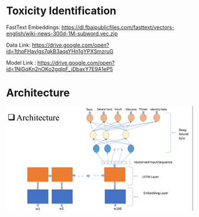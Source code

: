 
# Toxicity Identification

FastText Embeddings: https://dl.fbaipublicfiles.com/fasttext/vectors-english/wiki-news-300d-1M-subword.vec.zip

Data Link: https://drive.google.com/open?id=1thpFHavIgs7qkB3aqsYHn1gYPXSmzruG

Model Link : https://drive.google.com/open?id=1NjGqKn2nOKo2gqlpF_jDbaxY7E9A1eP5

# Architecture
![Architecture](https://github.com/pawardipawesh/ML_DL_NLP/blob/master/Toxic_Comment_Identifier/Architecture.png)
